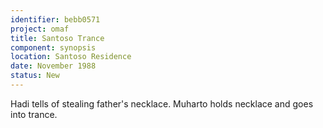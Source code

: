 ```yaml
---
identifier: bebb0571
project: omaf
title: Santoso Trance
component: synopsis
location: Santoso Residence
date: November 1988
status: New
---
```



Hadi tells of stealing father's necklace. Muharto holds necklace and
goes into trance.
